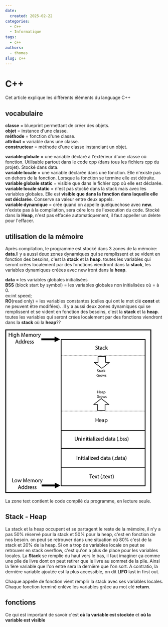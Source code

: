 ```yaml
---
date:
  created: 2025-02-22
categories:
  - C++
  - Informatique
tags:
  - c++
authors:
  - thomas
slug: c++
---
```


# C++ 

Cet article explique les différents éléments du language C++  

<!-- more -->

## vocabulaire

**classe** = blueprint permettant de créer des objets.  
**objet** = instance d'une classe.  
**méthode** = fonction d'une classe.  
**attribut** = variable dans une classe.  
**constructeur** = méthode d'une classe instanciant un objet.  
  
**variable globale** = une variable déclaré à l'extérieur d'une classe où fonction. Utilisable partout dans le code cpp (dans tous les fichiers cpp du projet). Stocké dans data.    
**variable locale** = une variable déclarée dans une fonction. Elle n'existe pas en dehors de la fonction. Lorsque la fonction se termine elle est détruite.  
**variable globale static** = visible que dans le fichier cpp où elle est déclarée.  
**variable locale static** = n'est pas stocké dans la stack mais avec les variables globales. Elle est **visible que dans la fonction dans laquelle elle est déclarée**. Conserve sa valeur entre deux appels.   
**variable dynamique** = crée quand on appelle quelquechose avec **new**. n'existe pas à la compilation, sera cére lors de l'execution du code. Stocké dans la **Heap**, n'est pas effacée automatiquement, il faut appeller un delete pour l'effacer.

## utilisation de la mémoire
Après compilation, le programme est stocké dans 3 zones de la mémoire: **data**.Il y a aussi deux zones dynamiques qui se remplissent et se vident en fonction des besoins, c'est la **stack** et la **heap**. toutes les variables qui seront crées localement par des fonctions viendront dans la **stack**, les variables dynamiques créées avec new iront dans la **heap**.

**data** = les variables globales initialisées  
**BSS** (block start by symbol) = les variables globales non initialisées où = à 0.   
ex:int speed;  
**RO**(read only) = les variables constantes (celles qui ont le mot clé **const** et ne peuvent être modifées).
.Il y a aussi deux zones dynamiques qui se remplissent et se vident en fonction des besoins, c'est la **stack** et la **heap**. toutes les variables qui seront crées localement par des fonctions viendront dans la **stack** où la **heap**??

  ![zone mémoire](mkdocs/memory_adresse.png)

La zone text contient le code compilé du programme, en lecture seule.

## Stack - Heap
  
La stack et la heap occupent et se partagent le reste de la mémoire, il n'y a pas 50% réservé pour la stack et 50% pour la heap, c'est en fonction de nos besoin. on peut se retrouver dans une situation où 80% c'est de la stack et 20% de la heap. Si on a trop de variables locale on peut se retrouver en stack overflow, c'est qu'on a plus de place pour les variables locales.
La **Stack** se remplie du haut vers le bas, il faut imaginer ça comme une pile de livre dont on peut retirer que le livre au sommet de la pile. Ainsi la 1ère variable que l'on entre sera la dernière que l'on sort. A contratio, la dernière variable ajoutée est la plus accessible, on dit **LIFO** last in first out.

Chaque appelle de fonction vient remplir la stack avec ses variables locales. Chaque fonction terminé enlève les variables grâce au mot clé **return**.

## fonctions

Ce qui est important de savoir c'est **où la variable est stockée** et **où la variable est visible**